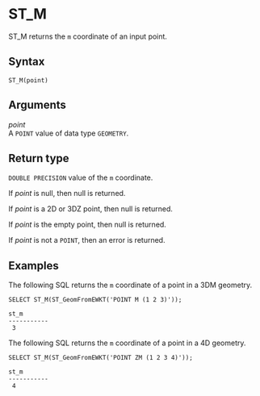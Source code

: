 # ST\_M<a name="ST_M-function"></a>

ST\_M returns the `m` coordinate of an input point\. 

## Syntax<a name="ST_M-function-syntax"></a>

```
ST_M(point)
```

## Arguments<a name="ST_M-function-arguments"></a>

 *point*   
A `POINT` value of data type `GEOMETRY`\. 

## Return type<a name="ST_M-function-return"></a>

`DOUBLE PRECISION` value of the `m` coordinate\.

If *point* is null, then null is returned\. 

If *point* is a 2D or 3DZ point, then null is returned\. 

If *point* is the empty point, then null is returned\. 

If *point* is not a `POINT`, then an error is returned\. 

## Examples<a name="ST_M-function-examples"></a>

The following SQL returns the `m` coordinate of a point in a 3DM geometry\. 

```
SELECT ST_M(ST_GeomFromEWKT('POINT M (1 2 3)'));
```

```
st_m
-----------
 3
```

The following SQL returns the `m` coordinate of a point in a 4D geometry\. 

```
SELECT ST_M(ST_GeomFromEWKT('POINT ZM (1 2 3 4)'));
```

```
st_m
-----------
 4
```